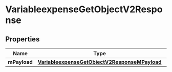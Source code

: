 
# VariableexpenseGetObjectV2Response

## Properties
| Name | Type | Description | Notes |
| ------------ | ------------- | ------------- | ------------- |
| **mPayload** | [**VariableexpenseGetObjectV2ResponseMPayload**](VariableexpenseGetObjectV2ResponseMPayload.md) |  |  |



